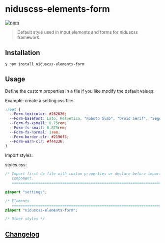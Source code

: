 # niduscss-elements-form
[![npm][npm-image]][npm-url]

[npm-image]: https://img.shields.io/npm/v/niduscss-elements-form.svg
[npm-url]: https://npmjs.org/package/niduscss-elements-form

> Default style used in input elements and forms for niduscss framework.

## Installation

```console
$ npm install niduscss-elements-form
```

## Usage

Define the custom properties in a file if you like modify the default values:

Example: create a setting.css file:

```css
:root {
  --Form-textcolor: #262626;
  --Form-basefont: Lato, Helvetica, "Roboto Slab", "Droid Serif", "Segoe UI Bold", sans-serif;
  --Form-fs-xsmall: 0.75rem;
  --Form-fs-small: 0.875rem;
  --Form-fs-normal: 1rem;
  --Form-border-clr: #2196f3;
  --Form-warn-clr: #f44336;
}
```

Import styles:

styles.css:

```css
/* Import first de file with custom properties or declare before import the
   component.
   ========================================================================== */
   
@import "settings";

/* Elements
   ========================================================================== */
@import "niduscss-elements-form";

/* Other styles */
```

## [Changelog](CHANGELOG.md)